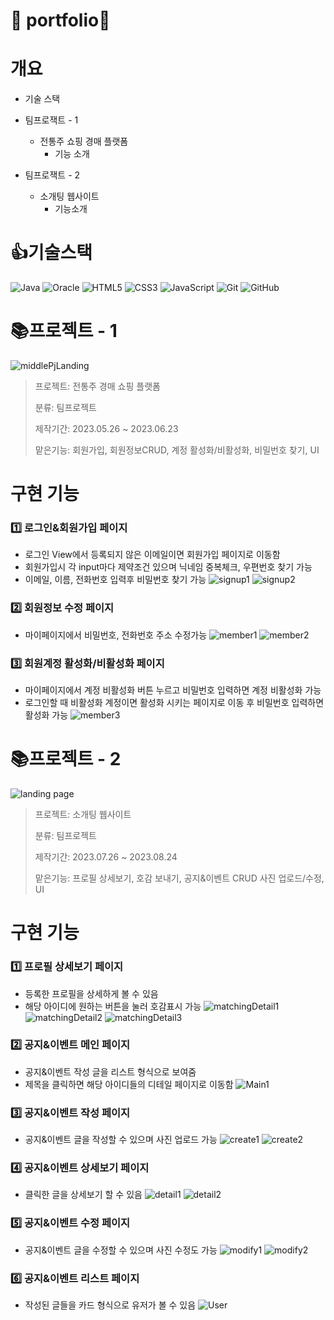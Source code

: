 :wave: portfolio:wave:
==============

<!-- ![Anurag's GitHub stats](https://github-readme-stats.vercel.app/api?username=brandena&show_icons=true&theme=radical) -->
<!-- [![Top Langs](https://github-readme-stats.vercel.app/api/top-langs/?username=brandena&layout=compact)](https://github.com/brandena/github-readme-stats)-->

# 개요
- 기술 스택
  
- 팀프로잭트 - 1
  - 전통주 쇼핑 경매 플랫폼
    - 기능 소개
 
- 팀프로잭트 - 2
  - 소개팅 웹사이트
    - 기능소개
  
:+1:기술스택
=========
![Java](https://img.shields.io/badge/java-%23ED8B00.svg?style=for-the-badge&logo=openjdk&logoColor=white)
![Oracle](https://img.shields.io/badge/Oracle-F80000?style=for-the-badge&logo=oracle&logoColor=white)
![HTML5](https://img.shields.io/badge/html5-%23E34F26.svg?style=for-the-badge&logo=html5&logoColor=white)
![CSS3](https://img.shields.io/badge/css3-%231572B6.svg?style=for-the-badge&logo=css3&logoColor=white)
![JavaScript](https://img.shields.io/badge/javascript-%23323330.svg?style=for-the-badge&logo=javascript&logoColor=%23F7DF1E)
![Git](https://img.shields.io/badge/git-%23F05033.svg?style=for-the-badge&logo=git&logoColor=white)
![GitHub](https://img.shields.io/badge/github-%23121011.svg?style=for-the-badge&logo=github&logoColor=white)
      
 :books:프로젝트 - 1 
=============
![middlePjLanding](https://github.com/DoooHyun/Portfolio/assets/134381988/77ca132f-4e7a-4bc1-87ee-80ef3308e50f)
> 프로젝트: 전통주 경매 쇼핑 플랫폼
>
> 분류: 팀프로젝트
>
> 제작기간: 2023.05.26 ~ 2023.06.23
>
> 맡은기능: 회원가입, 회원정보CRUD, 계정 활성화/비활성화, 비밀번호 찾기, UI  

구현 기능
===========
### :one: 로그인&회원가입 페이지
- 로그인 View에서 등록되지 않은 이메일이면 회원가입 페이지로 이동함
- 회원가입시 각 input마다 제약조건 있으며 닉네임 중복체크, 우편번호 찾기 가능
- 이메일, 이름, 전화번호 입력후 비밀번호 찾기 가능
![signup1](https://github.com/DoooHyun/Portfolio/assets/134381988/2ade2044-3ca3-4935-bcad-11828e57851f)
![signup2](https://github.com/DoooHyun/Portfolio/assets/134381988/dd3fc675-8a4d-4ce1-8be6-25b2a3d10cbb)

### :two: 회원정보 수정 페이지
- 마이페이지에서 비밀번호, 전화번호 주소 수정가능
![member1](https://github.com/DoooHyun/Portfolio/assets/134381988/e7f63e95-a058-4be2-9eb9-62f2cd1bf247)
![member2](https://github.com/DoooHyun/Portfolio/assets/134381988/4e2edbb5-d276-4f05-833a-facf7cfe8f2b)

### :three: 회원계정 활성화/비활성화 페이지
- 마이페이지에서 계정 비활성화 버튼 누르고 비밀번호 입력하면 계정 비활성화 가능
- 로그인할 때 비활성화 계정이면 활성화 시키는 페이지로 이동 후 비밀번호 입력하면 활성화 가능 
![member3](https://github.com/DoooHyun/Portfolio/assets/134381988/977f4fb2-8517-4f63-99be-2209bb14978c)


:books:프로젝트 - 2
=============
![landing page](https://github.com/DoooHyun/Portfolio/assets/134381988/d4996cc2-9cbb-4b66-bb28-b921f015cd85)
> 프로젝트: 소개팅 웹사이트
>
> 분류: 팀프로젝트
>
> 제작기간: 2023.07.26 ~ 2023.08.24
>
> 맡은기능: 프로필 상세보기, 호감 보내기, 공지&이벤트 CRUD 사진 업로드/수정, UI

 구현 기능
 ===========
### :one: 프로필 상세보기 페이지
- 등록한 프로필을 상세하게 볼 수 있음
- 해당 아이디에 원하는 버튼을 눌러 호감표시 가능
![matchingDetail1](https://github.com/DoooHyun/Portfolio/assets/134381988/85436769-b71b-470f-ac13-8100127721a2)
![matchingDetail2](https://github.com/DoooHyun/Portfolio/assets/134381988/8efdd845-95d1-41cf-a041-d042b9802d07)
![matchingDetail3](https://github.com/DoooHyun/Portfolio/assets/134381988/57b10028-38d2-4ff4-abd1-bb37c10d8632)

 ### :two: 공지&이벤트 메인 페이지
 - 공지&이벤트 작성 글을 리스트 형식으로 보여줌
 - 제목을 클릭하면 해당 아이디들의 디테일 페이지로 이동함
![Main1](https://github.com/DoooHyun/Portfolio/assets/134381988/31a8f54b-c67c-4ade-ae88-925f03c03f21)

  
### :three: 공지&이벤트 작성 페이지
- 공지&이벤트 글을 작성할 수 있으며 사진 업로드 가능
![create1](https://github.com/DoooHyun/Portfolio/assets/134381988/1179e37f-354d-4b80-9886-142927b17f9c)
![create2](https://github.com/DoooHyun/Portfolio/assets/134381988/b37973da-068b-4661-901f-6139314c35f3)
  
### :four: 공지&이벤트 상세보기 페이지
- 클릭한 글을 상세보기 할 수 있음
![detail1](https://github.com/DoooHyun/Portfolio/assets/134381988/f4c0482a-c24c-4878-945f-bfd4ac31c1f4)
![detail2](https://github.com/DoooHyun/Portfolio/assets/134381988/b52b1e96-7ca1-48e6-81d2-5655fd813955)

### :five: 공지&이벤트 수정 페이지
- 공지&이벤트 글을 수정할 수 있으며 사진 수정도 가능
![modify1](https://github.com/DoooHyun/Portfolio/assets/134381988/528fec91-56bc-487b-a998-f50738cd8ace)
![modify2](https://github.com/DoooHyun/Portfolio/assets/134381988/481c97a5-49b7-4e25-809a-05b0e00a55ce)


### :six: 공지&이벤트 리스트 페이지
- 작성된 글들을 카드 형식으로 유저가 볼 수 있음
![User](https://github.com/DoooHyun/Portfolio/assets/134381988/2050aff7-dc37-4227-b988-e25ee7cffa3b)


